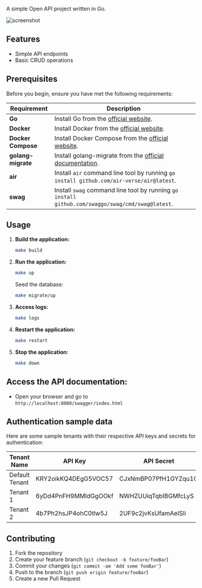 A simple Open API project written in Go.

![screenshot](https://github.com/thanhhaudev/openapi-go/blob/master/docs/screenshot.png?raw=true)

## Features
- Simple API endpoints
- Basic CRUD operations

## Prerequisites
Before you begin, ensure you have met the following requirements:

| Requirement        | Description                                                                                                                  |
|--------------------|------------------------------------------------------------------------------------------------------------------------------|
| **Go**             | Install Go from the [official website](https://golang.org/dl/).                                                              |
| **Docker**         | Install Docker from the [official website](https://www.docker.com/get-started).                                              |
| **Docker Compose** | Install Docker Compose from the [official website](https://docs.docker.com/compose/install/).                                |
| **golang-migrate** | Install golang-migrate from the [official documentation](https://github.com/golang-migrate/migrate/tree/master/cmd/migrate). |
| **air**            | Install `air` command line tool by running `go install github.com/air-verse/air@latest`.                                     |
| **swag**           | Install `swag` command line tool by running `go install github.com/swaggo/swag/cmd/swag@latest`.                             |

## Usage

1. **Build the application:**
    ```sh
    make build
    ```
2. **Run the application:**
    ```sh
    make up
    ```
   Seed the database:
    ```sh
    make migrate/up
    ```
3. **Access logs:**
    ```sh
    make logs
    ```
4. **Restart the application:**
    ```sh
    make restart
    ```
5. **Stop the application:**
    ```sh
    make down
    ```

## Access the API documentation:
   - Open your browser and go to `http://localhost:8080/swagger/index.html`

## Authentication sample data

Here are some sample tenants with their respective API keys and secrets for authentication:

| Tenant Name    | API Key              | API Secret           | Scopes                      |
|----------------|----------------------|----------------------|-----------------------------|
| Default Tenant | KRY2oikKQ4DEgG5VOC57 | CJxNmBP07PfH1GYZqu1O | MANAGE_USER, MANAGE_MESSAGE |
| Tenant 1       | 6yDd4PnFH9MMIdGgOOkf | NWHZUUiqTqbIBGMfcLyS | MANAGE_USER                 |
| Tenant 2       | 4b7Ph2hsJP4ohC0tlw5J | 2UF9c2jvKsUfamAeISli | NONE                        |

## Contributing
1. Fork the repository
2. Create your feature branch (`git checkout -b feature/fooBar`)
3. Commit your changes (`git commit -am 'Add some fooBar'`)
4. Push to the branch (`git push origin feature/fooBar`)
5. Create a new Pull Request
